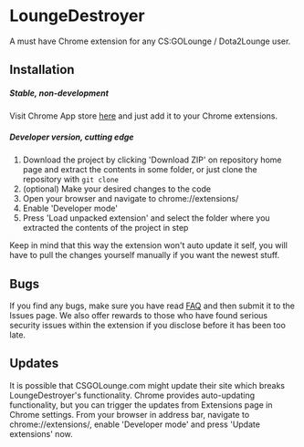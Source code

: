 LoungeDestroyer
==============

A must have Chrome extension for any CS:GOLounge / Dota2Lounge user.

## Installation
##### Stable, non-development

Visit Chrome App store [here](https://chrome.google.com/webstore/detail/loungedestroyer/ghahcnmfjfckcedfajbhekgknjdplfcl) and just add it to your Chrome extensions.

##### Developer version, cutting edge

1. Download the project by clicking 'Download ZIP' on repository home page and extract the contents in some folder, or just clone the repository with `git clone`
2. (optional) Make your desired changes to the code
3. Open your browser and navigate to chrome://extensions/
4. Enable 'Developer mode'
5. Press 'Load unpacked extension' and select the folder where you extracted the contents of the project in step

Keep in mind that this way the extension won't auto update it self, you will have to pull the changes yourself manually if you want the newest stuff.

## Bugs
If you find any bugs, make sure you have read [FAQ](http://www.reddit.com/r/loungedestroyer/wiki/index) and then submit it to the Issues page. We also offer rewards to those who have found serious security issues within the extension if you disclose before it has been too late.

## Updates
It is possible that CSGOLounge.com might update their site which breaks LoungeDestroyer's functionality. Chrome provides auto-updating functionality, but you can trigger the updates from Extensions page in Chrome settings. From your browser in address bar, navigate to chrome://extensions/, enable 'Developer mode' and press 'Update extensions' now.

